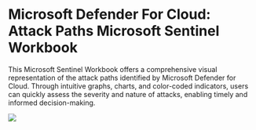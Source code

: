 # Microsoft Defender For Cloud: Attack Paths Microsoft Sentinel Workbook

This Microsoft Sentinel Workbook offers a comprehensive visual representation of the attack paths identified by Microsoft Defender for Cloud. Through intuitive graphs, charts, and color-coded indicators, users can quickly assess the severity and nature of attacks, enabling timely and informed decision-making.

![](https://i.imgur.com/eY1gMMI.png)
